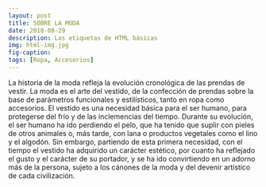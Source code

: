 ```yaml
---
layout: post
title: SOBRE LA MODA
date: 2018-08-29
description: Las etiquetas de HTML básicas
img: html-img.jpg 
fig-caption: 
tags: [Ropa, Accesorios]
---
```










La historia de la moda refleja la evolución cronológica de las prendas de vestir. La moda es el arte del vestido, de la confección de prendas sobre la base de parámetros funcionales y estilísticos, tanto en ropa como accesorios. El vestido es una necesidad básica para el ser humano, para protegerse del frío y de las inclemencias del tiempo. Durante su evolución, el ser humano ha ido perdiendo el pelo, que ha tenido que suplir con pieles de otros animales o, más tarde, con lana o productos vegetales como el lino y el algodón. Sin embargo, partiendo de esta primera necesidad, con el tiempo el vestido ha adquirido un carácter estético, por cuanto ha reflejado el gusto y el carácter de su portador, y se ha ido convirtiendo en un adorno más de la persona, sujeto a los cánones de la moda y del devenir artístico de cada civilización.
